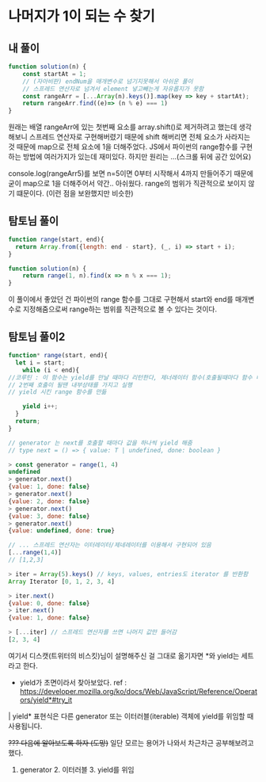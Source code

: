 # 나머지가 1이 되는 수 찾기

## 내 풀이
```jsx
function solution(n) {
    const startAt = 1; 
    // (자아비판) endNum을 매개변수로 넘기지못해서 아쉬운 풀이
    // 스프레드 연산자로 넘겨서 element 넣고빼는게 자유롭지가 못함
    const rangeArr = [...Array(n).keys()].map(key => key + startAt);
    return rangeArr.find((e)=> (n % e) === 1)
}
```

원래는 배열 rangeArr에 있는 첫번째 요소를 array.shift()로 제거하려고 했는데 생각해보니 스프레드 연산자로 구현해버렸기 때문에 shift 해버리면 전체 요소가 사라지는 것 때문에 map으로 전체 요소에 1을 더해주었다. JS에서 파이썬의 range함수를 구현하는 방법에 여러가지가 있는데 재미있다. 하지만 원리는 ...(스크롤 뒤에 공간 있어요)
 

console.log(rangeArr5)를 보면 n=5이면 0부터 시작해서 4까지 만들어주기 때문에 굳이 map으로 1을 더해주어서 약간.. 아쉬웠다. range의 범위가 직관적으로 보이지 않기 떄문이다.
(이런 점을 보완했지만 비슷한) 
## 탐토님 풀이
```jsx
function range(start, end){
  return Array.from({length: end - start}, (_, i) => start + i);
}

function solution(n) {
    return range(1, n).find(x => n % x === 1);
}
```

이 풀이에서 좋았던 건 파이썬의 range 함수를 그대로 구현해서 start와 end를 매개변수로 지정해줌으로써 range하는 범위를 직관적으로 볼 수 있다는 것이다.

## 탐토님 풀이2
```jsx
function* range(start, end){
  let i = start;
	while (i < end){
//코루틴 : 이 함수는 yield를 만날 때마다 리턴한다, 제너레이터 함수(호출될때마다 함수 내부의 state 유지,
// 2번째 호출이 될땐 내부상태를 가지고 실행
// yield 시킨 range 함수를 만듦

	yield i++;
  }
  return;
}

// generator 는 next를 호출할 때마다 값을 하나씩 yield 해줌
// type next = () => { value: T | undefined, done: boolean }

> const generator = range(1, 4)
undefined
> generator.next()
{value: 1, done: false}
> generator.next()
{value: 2, done: false}
> generator.next()
{value: 3, done: false}
> generator.next()
{value: undefined, done: true}

// ... 스프레드 연산자는 이터레이터/제네레이터를 이용해서 구현되어 있음
[...range(1,4)]
// [1,2,3]
```
```jsx
> iter = Array(5).keys() // keys, values, entries도 iterator 를 반환함
Array Iterator [0, 1, 2, 3, 4]

> iter.next()
{value: 0, done: false}
> iter.next()
{value: 1, done: false}

> [...iter] // 스프레드 연산자를 쓰면 나머지 값만 들어감
[2, 3, 4]
```

여기서 디스캣(트위터의 비스킷)님이 설명해주신 걸 그대로 옮기자면 *와 yield는 세트라고 한다.
* yield가 초면이라서 찾아보았다.
ref :
https://developer.mozilla.org/ko/docs/Web/JavaScript/Reference/Operators/yield*#try_it

| yield* 표현식은 다른 generator 또는 이터러블(iterable) 객체에 yield를 위임할 때 사용됩니다.

~~??? 다음에 알아보도록 하자 (도망)~~
일단 모르는 용어가 나와서 차근차근 공부해보려고 했다.
1. generator 2. 이터러블 3. yield를 위임



